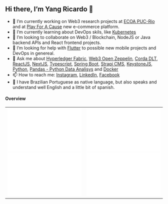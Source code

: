 ## Hi there, I’m Yang Ricardo 👋


- 🔭 I’m currently working on Web3 research projects at [ECOA PUC-Rio](https://ecoa.puc-rio.br) and at [Play For A Cause](https://play.foracause.com.br) new e-commerce platform.
- 🌱 I’m currently learning about DevOps skils, like [Kubernetes](https://kubernetes.io)
- 👯 I’m looking to collaborate on Web3 / Blockchain, NodeJS or Java backend APIs and React frontend projects.
- 🤔 I’m looking for help with [Flutter](https://flutter.dev) to possible new mobile projects and DevOps in genereal.
- 💬 Ask me about [Hyperledger Fabric](https://www.hyperledger.org/use/fabric), [Web3 Open Zeppelin](https://www.openzeppelin.com), [Corda DLT](https://www.corda.net), [ReactJS](https://reactjs.org), [NextJS](https://nextjs.org), [Typescript](https://www.typescriptlang.org), [Spring Boot](https://spring.io), [Strapi CMS](https://strapi.io), [KeystoneJS](https://keystonejs.com), [Python](https://www.python.org), [Pandas - Python Data Analisys](https://pandas.pydata.org) and [Docker](https://www.docker.com)
- 📫 How to reach me: [Instagram](https://www.instagram.com/yang_ricardo/), [LinkedIn](https://www.linkedin.com/in/yangricardo/), [Facebook](https://www.facebook.com/yangricardo/)
- 🎤 I have Brazilian Portuguese as native language, but also speaks and understand well English and a little bit of spanish.
<!-- - ⚡ Fun fact: Look at my handsome dog -->

#### Overview
<table>
  <th>
    <img src="https://raw.githubusercontent.com/yangricardo/github-stats/master/generated/overview.svg#gh-dark-mode-only"/>
    <img src="https://raw.githubusercontent.com/yangricardo/github-stats/master/generated/overview.svg#gh-light-mode-only"/>   
  </th>
  <th>
    <img src="https://raw.githubusercontent.com/yangricardo/github-stats/master/generated/languages.svg#gh-dark-mode-only"/>
    <img src="https://raw.githubusercontent.com/yangricardo/github-stats/master/generated/languages.svg#gh-light-mode-only"/>       
  </th>
</table>



